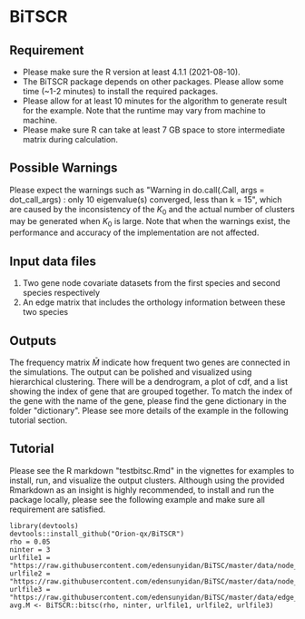# BiTSCR

## Requirement
- Please make sure the R version at least 4.1.1 (2021-08-10).
- The BiTSCR package depends on other packages. Please allow some time (~1-2 minutes) to install the required packages.
- Please allow for at least 10 minutes for the algorithm to generate result for the example. Note that the runtime may vary from machine to machine.
- Please make sure R can take at least 7 GB space to store intermediate matrix during calculation. 

## Possible Warnings
Please expect the warnings such as "Warning in do.call(.Call, args = dot_call_args) : only 10 eigenvalue(s) converged, less than k = 15", which are caused by the inconsistency of the $K_0$ and the actual number of clusters may be generated when $K_0$ is large. Note that when the warnings exist, the performance and accuracy of the implementation are not affected.

## Input data files
1. Two gene node covariate datasets from the first species and second species respectively
2. An edge matrix that includes the orthology information between these two species

## Outputs
The frequency matrix $\bar{M}$ indicate how frequent two genes are connected in the simulations. The output can be polished and visualized using hierarchical clustering. There will be a dendrogram, a plot of cdf, and a list showing the index of gene that are grouped together. To match the index of the gene with the name of the gene, please find the gene dictionary in the folder "dictionary". Please see more details of the example in the following tutorial section.

## Tutorial
Please see the R markdown "testbitsc.Rmd" in the vignettes for examples to install, run, and visualize the output clusters. 
Although using the provided Rmarkdown as an insight is highly recommended, to install and run the package locally, please see the following example and make sure all requirement are satisfied.
```
library(devtools)
devtools::install_github("Orion-qx/BiTSCR")
rho = 0.05
ninter = 3
urlfile1 = "https://raw.githubusercontent.com/edensunyidan/BiTSC/master/data/node_covariate_one.csv"
urlfile2 = "https://raw.githubusercontent.com/edensunyidan/BiTSC/master/data/node_covariate_two.csv"
urlfile3 = "https://raw.githubusercontent.com/edensunyidan/BiTSC/master/data/edge_one_two.csv"
avg.M <- BiTSCR::bitsc(rho, ninter, urlfile1, urlfile2, urlfile3)
```


